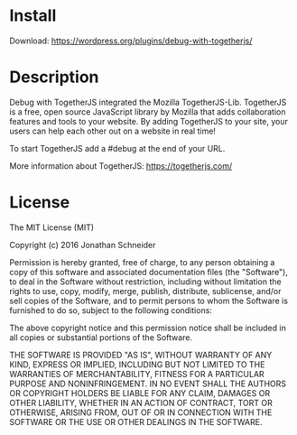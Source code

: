 # Install

Download: https://wordpress.org/plugins/debug-with-togetherjs/

# Description

Debug with TogetherJS integrated the Mozilla TogetherJS-Lib. TogetherJS is a free, open source JavaScript library by Mozilla that adds collaboration features and tools to your website. By adding TogetherJS to your site, your users can help each other out on a website in real time!

To start TogetherJS add a #debug at the end of your URL.

More information about TogetherJS: https://togetherjs.com/

# License

The MIT License (MIT)

Copyright (c) 2016 Jonathan Schneider

Permission is hereby granted, free of charge, to any person obtaining a copy
of this software and associated documentation files (the "Software"), to deal
in the Software without restriction, including without limitation the rights
to use, copy, modify, merge, publish, distribute, sublicense, and/or sell
copies of the Software, and to permit persons to whom the Software is
furnished to do so, subject to the following conditions:

The above copyright notice and this permission notice shall be included in all
copies or substantial portions of the Software.

THE SOFTWARE IS PROVIDED "AS IS", WITHOUT WARRANTY OF ANY KIND, EXPRESS OR
IMPLIED, INCLUDING BUT NOT LIMITED TO THE WARRANTIES OF MERCHANTABILITY,
FITNESS FOR A PARTICULAR PURPOSE AND NONINFRINGEMENT. IN NO EVENT SHALL THE
AUTHORS OR COPYRIGHT HOLDERS BE LIABLE FOR ANY CLAIM, DAMAGES OR OTHER
LIABILITY, WHETHER IN AN ACTION OF CONTRACT, TORT OR OTHERWISE, ARISING FROM,
OUT OF OR IN CONNECTION WITH THE SOFTWARE OR THE USE OR OTHER DEALINGS IN THE
SOFTWARE.
